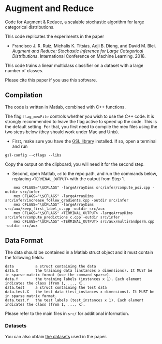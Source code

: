 # Augment and Reduce

Code for Augment &amp; Reduce, a scalable stochastic algorithm for large categorical distributions.

This code replicates the experiments in the paper
+ Francisco J. R. Ruiz, Michalis K. Titsias, Adji B. Dieng, and David M. Blei. *Augment and Reduce: Stochastic Inference for Large Categorical Distributions*. International Conference on Machine Learning. 2018.

This code trains a linear multiclass classifier on a dataset with a large number of classes.

Please cite this paper if you use this software.


## Compilation

The code is written in Matlab, combined with C++ functions.

The flag `flag_mexFile` controls whether you wish to use the C++ code. It is strongly recommended to leave the flag active to speed up the code. This is the default setting. For that, you first need to compile the mex files using the two steps below (they should work under Mac and Unix).

+ First, make sure you have the [GSL library](https://www.gnu.org/software/gsl) installed. If so, open a terminal and run
```
gsl-config --cflags --libs
```
Copy the output on the clipboard; you will need it for the second step.

+ Second, open Matlab, `cd` to the repo path, and run the commands below, replacing `<TERMINAL_OUTPUT>` with the output from Step 1.
```
    mex CFLAGS="\$CFLAGS" -largeArrayDims src/infer/compute_psi.cpp -outdir src/infer
    mex CFLAGS="\$CFLAGS" -largeArrayDims src/infer/increase_follow_gradients.cpp -outdir src/infer
    mex CFLAGS="\$CFLAGS" -largeArrayDims src/aux/keep_first_label_c.cpp -outdir src/aux
    mex CFLAGS="\$CFLAGS" <TERMINAL_OUTPUT> -largeArrayDims src/infer/compute_predictions_c.cpp -outdir src/infer
    mex CFLAGS="\$CFLAGS" <TERMINAL_OUTPUT> src/aux/multirandperm.cpp -outdir src/aux
```

## Data Format

The data should be contained in a Matlab struct object and it must contain the following fields:

```
data          a struct containing the data
data.X        the training data (instances x dimensions). It MUST be in sparse matrix format (use the command sparse).
data.Y        the training labels (instances x 1). Each element indicates the class (from 1, ..., K).
data.test     a struct containing the test data
data.test.X   the test data (test_instances x dimensions). It MUST be in sparse matrix format.
data.test.Y   the test labels (test_instances x 1). Each element indicates the class (from 1, ..., K).
```

Please refer to the main files in `src/` for additional information.

### Datasets

You can also obtain [the datasets](https://bitbucket.org/franrruiz/augment-reduce-data/src) used in the paper.
